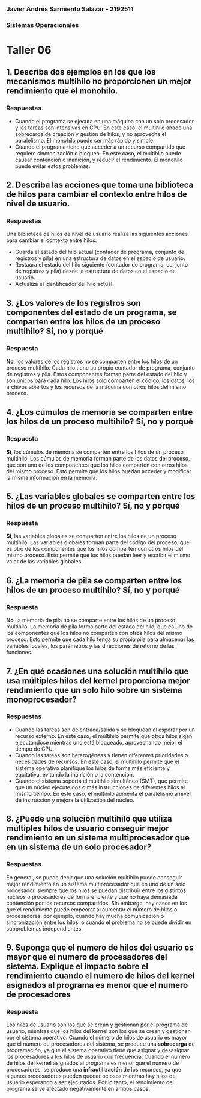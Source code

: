 ### Javier Andrés Sarmiento Salazar - 2192511
### Sistemas Operacionales 

# **Taller 06**

## **1. Describa dos ejemplos en los que los mecanismos multihilo no proporcionen un mejor rendimiento que el monohilo.**

### **Respuestas**

- Cuando el programa se ejecuta en una máquina con un solo procesador y las tareas son intensivas en CPU. En este caso, el multihilo añade una sobrecarga de creación y gestión de hilos, y no aprovecha el paralelismo. El monohilo puede ser más rápido y simple.
- Cuando el programa tiene que acceder a un recurso compartido que requiere sincronización o bloqueo. En este caso, el multihilo puede causar contención o inanición, y reducir el rendimiento. El monohilo puede evitar estos problemas.

## **2. Describa las acciones que toma una biblioteca de hilos para cambiar el contexto entre hilos de nivel de usuario.**

### **Respuestas**

Una biblioteca de hilos de nivel de usuario realiza las siguientes acciones para cambiar el contexto entre hilos:

- Guarda el estado del hilo actual (contador de programa, conjunto de registros y pila) en una estructura de datos en el espacio de usuario.
- Restaura el estado del hilo siguiente (contador de programa, conjunto de registros y pila) desde la estructura de datos en el espacio de usuario.
- Actualiza el identificador del hilo actual.

## **3. ¿Los valores de los registros son componentes del estado de un programa, se comparten entre los hilos de un proceso multihilo? Sí, no y porqué**

### **Respuesta**

**No**, los valores de los registros no se comparten entre los hilos de un proceso multihilo. Cada hilo tiene su propio contador de programa, conjunto de registros y pila. Estos componentes forman parte del estado del hilo y son únicos para cada hilo. Los hilos solo comparten el código, los datos, los archivos abiertos y los recursos de la máquina con otros hilos del mismo proceso.

## **4. ¿Los cúmulos de memoria se comparten entre los hilos de un proceso multihilo? Sí, no y porqué**

### **Respuesta**

**Sí**, los cúmulos de memoria se comparten entre los hilos de un proceso multihilo. Los cúmulos de memoria forman parte de los datos del proceso, que son uno de los componentes que los hilos comparten con otros hilos del mismo proceso. Esto permite que los hilos puedan acceder y modificar la misma información en la memoria.

## **5. ¿Las variables globales se comparten entre los hilos de un proceso multihilo? Sí, no y porqué**

### **Respuesta**

**Sí**, las variables globales se comparten entre los hilos de un proceso multihilo. Las variables globales forman parte del código del proceso, que es otro de los componentes que los hilos comparten con otros hilos del mismo proceso. Esto permite que los hilos puedan leer y escribir el mismo valor de las variables globales.

## **6. ¿La memoria de pila se comparten entre los hilos de un proceso multihilo? Sí, no y porqué**

### **Respuesta**

**No**, la memoria de pila no se comparte entre los hilos de un proceso multihilo. La memoria de pila forma parte del estado del hilo, que es uno de los componentes que los hilos no comparten con otros hilos del mismo proceso. Esto permite que cada hilo tenga su propia pila para almacenar las variables locales, los parámetros y las direcciones de retorno de las funciones.

## **7. ¿En qué ocasiones una solución multihilo que usa múltiples hilos del kernel proporciona mejor rendimiento que un solo hilo sobre un sistema monoprocesador?**

### **Respuestas**

- Cuando las tareas son de entrada/salida y se bloquean al esperar por un recurso externo. En este caso, el multihilo permite que otros hilos sigan ejecutándose mientras uno está bloqueado, aprovechando mejor el tiempo de CPU.
- Cuando las tareas son heterogéneas y tienen diferentes prioridades o necesidades de recursos. En este caso, el multihilo permite que el sistema operativo planifique los hilos de forma más eficiente y equitativa, evitando la inanición o la contención.
- Cuando el sistema soporta el multihilo simultáneo (SMT), que permite que un núcleo ejecute dos o más instrucciones de diferentes hilos al mismo tiempo. En este caso, el multihilo aumenta el paralelismo a nivel de instrucción y mejora la utilización del núcleo.

## **8. ¿Puede una solución multihilo que utiliza múltiples hilos de usuario conseguir mejor rendimiento en un sistema multiprocesador que en un sistema de un solo procesador?**

### **Respuestas**

En general, se puede decir que una solución multihilo puede conseguir mejor rendimiento en un sistema multiprocesador que en uno de un solo procesador, siempre que los hilos se puedan distribuir entre los distintos núcleos o procesadores de forma eficiente y que no haya demasiada contención por los recursos compartidos. Sin embargo, hay casos en los que el rendimiento puede empeorar al aumentar el número de hilos o procesadores, por ejemplo, cuando hay mucha comunicación o sincronización entre los hilos, o cuando el problema no se puede dividir en subproblemas independientes.

## **9. Suponga que el numero de hilos del usuario es mayor que el numero de procesadores del sistema. Explique el impacto sobre el rendimiento cuando el numero de hilos del kernel asignados al programa es menor que el numero de procesadores**

### **Respuesta**

Los hilos de usuario son los que se crean y gestionan por el programa de usuario, mientras que los hilos del kernel son los que se crean y gestionan por el sistema operativo. Cuando el número de hilos de usuario es mayor que el número de procesadores del sistema, se produce una **sobrecarga** de programación, ya que el sistema operativo tiene que asignar y desasignar los procesadores a los hilos de usuario con frecuencia. Cuando el número de hilos del kernel asignados al programa es menor que el número de procesadores, se produce una **infrautilización** de los recursos, ya que algunos procesadores pueden quedar ociosos mientras hay hilos de usuario esperando a ser ejecutados. Por lo tanto, el rendimiento del programa se ve afectado negativamente en ambos casos.